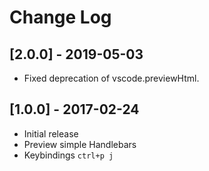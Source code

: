 # Change Log

## [2.0.0] - 2019-05-03
 - Fixed deprecation of vscode.previewHtml.

## [1.0.0] - 2017-02-24
- Initial release
- Preview simple Handlebars
- Keybindings `ctrl+p j`